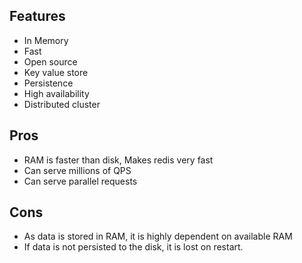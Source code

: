 ## Features ##

- In Memory
- Fast
- Open source
- Key value store
- Persistence
- High availability
- Distributed cluster



## Pros ##

- RAM is faster than disk, Makes redis very fast
- Can serve millions of QPS
- Can serve parallel requests

## Cons ##
- As data is stored in RAM, it is highly dependent on available RAM
- If data is not persisted to the disk, it is lost on restart.